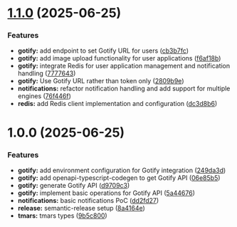 # [1.1.0](https://github.com/Billos/tmars-notifier/compare/1.0.0...1.1.0) (2025-06-25)


### Features

* **gotify:** add endpoint to set Gotify URL for users ([cb3b7fc](https://github.com/Billos/tmars-notifier/commit/cb3b7fccb50530fe5f25e838d1749fd56ecef048))
* **gotify:** add image upload functionality for user applications ([f6af18b](https://github.com/Billos/tmars-notifier/commit/f6af18bf909a1ca927c5928aa19b57313b987df8))
* **gotify:** integrate Redis for user application management and notification handling ([7777643](https://github.com/Billos/tmars-notifier/commit/7777643591d377135e732498260f4ebe0a099433))
* **gotify:** Use Gotify URL rather than token only ([2809b9e](https://github.com/Billos/tmars-notifier/commit/2809b9e627544998ef28e7956803147336c15292))
* **notifications:** refactor notification handling and add support for multiple engines ([76f446f](https://github.com/Billos/tmars-notifier/commit/76f446ff77b010ecafff75601e35f3ad6e3a5334))
* **redis:** add Redis client implementation and configuration ([dc3d8b6](https://github.com/Billos/tmars-notifier/commit/dc3d8b6d285090bbcd6e41dcf37095dba1530980))

# 1.0.0 (2025-06-25)


### Features

* **gotify:** add environment configuration for Gotify integration ([249da3d](https://github.com/Billos/tmars-notifier/commit/249da3d91f80f0a01009ccf27ba1c5fc2c9ae8fe))
* **gotify:** add openapi-typescript-codegen to get Gotify API ([06e85b5](https://github.com/Billos/tmars-notifier/commit/06e85b57caa7a933c3be41a240e6ee54164398b7))
* **gotify:** generate Gotify API ([d9709c3](https://github.com/Billos/tmars-notifier/commit/d9709c3badaaccfa356286712dd5451930fe252d))
* **gotify:** implement basic operations for Gotify API ([5a44676](https://github.com/Billos/tmars-notifier/commit/5a4467633107d878401b6066429cd554da7a04f7))
* **notifications:** basic notifications PoC ([dd2fd27](https://github.com/Billos/tmars-notifier/commit/dd2fd27ef21c786782c541cd3b8ce95656d419e9))
* **release:** semantic-release setup ([8a4164e](https://github.com/Billos/tmars-notifier/commit/8a4164e4b31b989839b012a32a5c65723743288d))
* **tmars:** tmars types ([9b5c800](https://github.com/Billos/tmars-notifier/commit/9b5c800757155c439453cd2d1e0268535e27faa7))
